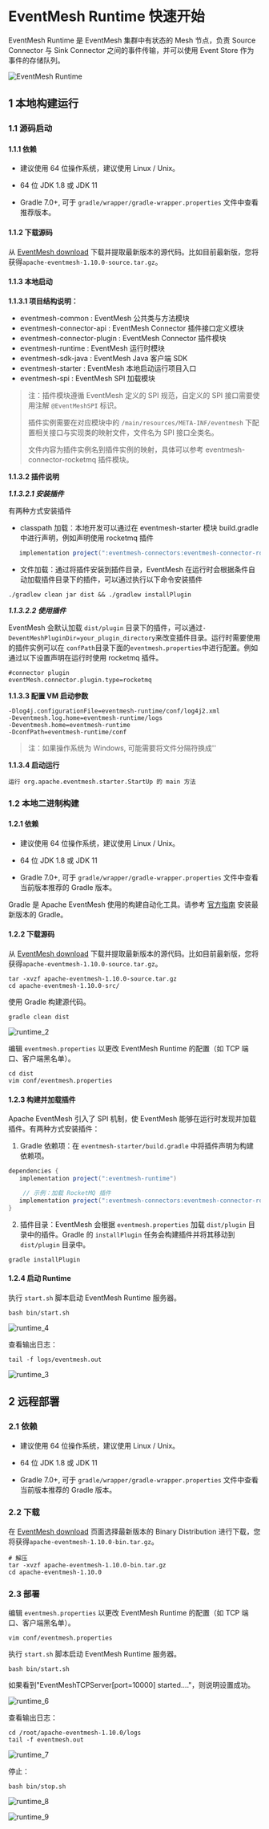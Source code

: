 # EventMesh Runtime 快速开始

EventMesh Runtime 是 EventMesh 集群中有状态的 Mesh 节点，负责 Source Connector 与 Sink Connector 之间的事件传输，并可以使用 Event Store 作为事件的存储队列。

![EventMesh Runtime](/images/design-document/runtime.png)

## 1 本地构建运行

### 1.1 源码启动

#### 1.1.1 依赖

- 建议使用 64 位操作系统，建议使用 Linux / Unix。

- 64 位 JDK 1.8 或 JDK 11

- Gradle 7.0+, 可于 `gradle/wrapper/gradle-wrapper.properties` 文件中查看推荐版本。

#### 1.1.2 下载源码

从 [EventMesh download](https://eventmesh.apache.org/download) 下载并提取最新版本的源代码。比如目前最新版，您将获得`apache-eventmesh-1.10.0-source.tar.gz`。

#### 1.1.3 本地启动

**1.1.3.1 项目结构说明：**

- eventmesh-common : EventMesh 公共类与方法模块
- eventmesh-connector-api : EventMesh Connector 插件接口定义模块
- eventmesh-connector-plugin : EventMesh Connector 插件模块
- eventmesh-runtime : EventMesh 运行时模块
- eventmesh-sdk-java : EventMesh Java 客户端 SDK
- eventmesh-starter : EventMesh 本地启动运行项目入口
- eventmesh-spi : EventMesh SPI 加载模块

> 注：插件模块遵循 EventMesh 定义的 SPI 规范，自定义的 SPI 接口需要使用注解 `@EventMeshSPI` 标识。
>
> 插件实例需要在对应模块中的 `/main/resources/META-INF/eventmesh` 下配置相关接口与实现类的映射文件，文件名为 SPI 接口全类名。
>
> 文件内容为插件实例名到插件实例的映射，具体可以参考 eventmesh-connector-rocketmq 插件模块。

**1.1.3.2 插件说明**

***1.1.3.2.1 安装插件***

有两种方式安装插件

- classpath 加载：本地开发可以通过在 eventmesh-starter 模块 build.gradle 中进行声明，例如声明使用 rocketmq 插件

```gradle
   implementation project(":eventmesh-connectors:eventmesh-connector-rocketmq")
```

- 文件加载：通过将插件安装到插件目录，EventMesh 在运行时会根据条件自动加载插件目录下的插件，可以通过执行以下命令安装插件

```shell
./gradlew clean jar dist && ./gradlew installPlugin
```

***1.1.3.2.2 使用插件***

EventMesh 会默认加载 `dist/plugin` 目录下的插件，可以通过`-DeventMeshPluginDir=your_plugin_directory`来改变插件目录。运行时需要使用的插件实例可以在
`confPath`目录下面的`eventmesh.properties`中进行配置。例如通过以下设置声明在运行时使用 rocketmq 插件。

```properties
#connector plugin
eventMesh.connector.plugin.type=rocketmq
```

**1.1.3.3 配置 VM 启动参数**

```properties
-Dlog4j.configurationFile=eventmesh-runtime/conf/log4j2.xml
-Deventmesh.log.home=eventmesh-runtime/logs
-Deventmesh.home=eventmesh-runtime
-DconfPath=eventmesh-runtime/conf
```

> 注：如果操作系统为 Windows, 可能需要将文件分隔符换成'\'

**1.1.3.4 启动运行**

```
运行 org.apache.eventmesh.starter.StartUp 的 main 方法
```

### 1.2 本地二进制构建

#### 1.2.1 依赖

- 建议使用 64 位操作系统，建议使用 Linux / Unix。

- 64 位 JDK 1.8 或 JDK 11

- Gradle 7.0+, 可于 `gradle/wrapper/gradle-wrapper.properties` 文件中查看当前版本推荐的 Gradle 版本。

Gradle 是 Apache EventMesh 使用的构建自动化工具。请参考 [官方指南](https://docs.gradle.org/current/userguide/installation.html) 安装最新版本的 Gradle。

#### 1.2.2 下载源码

从 [EventMesh download](https://eventmesh.apache.org/download) 下载并提取最新版本的源代码。比如目前最新版，您将获得`apache-eventmesh-1.10.0-source.tar.gz`。

```console
tar -xvzf apache-eventmesh-1.10.0-source.tar.gz
cd apache-eventmesh-1.10.0-src/
```

使用 Gradle 构建源代码。

```console
gradle clean dist
```

![runtime_2](/images/install/runtime_2.png)

编辑 `eventmesh.properties` 以更改 EventMesh Runtime 的配置（如 TCP 端口、客户端黑名单）。

```console
cd dist
vim conf/eventmesh.properties
```

#### 1.2.3 构建并加载插件

Apache EventMesh 引入了 SPI 机制，使 EventMesh 能够在运行时发现并加载插件。有两种方式安装插件：

1. Gradle 依赖项：在 `eventmesh-starter/build.gradle` 中将插件声明为构建依赖项。

```gradle
dependencies {
   implementation project(":eventmesh-runtime")

    // 示例：加载 RocketMQ 插件
   implementation project(":eventmesh-connectors:eventmesh-connector-rocketmq")
}
```

2. 插件目录：EventMesh 会根据 `eventmesh.properties` 加载 `dist/plugin` 目录中的插件。Gradle 的 `installPlugin` 任务会构建插件并将其移动到 `dist/plugin` 目录中。

```console
gradle installPlugin
```

#### 1.2.4 启动 Runtime

执行 `start.sh` 脚本启动 EventMesh Runtime 服务器。

```console
bash bin/start.sh
```

![runtime_4](/images/install/runtime_4.png)

查看输出日志：

```console
tail -f logs/eventmesh.out
```

![runtime_3](/images/install/runtime_3.png)

## 2 远程部署

### 2.1 依赖

- 建议使用 64 位操作系统，建议使用 Linux / Unix。

- 64 位 JDK 1.8 或 JDK 11

- Gradle 7.0+, 可于 `gradle/wrapper/gradle-wrapper.properties` 文件中查看当前版本推荐的 Gradle 版本。

### 2.2 下载

在 [EventMesh download](https://eventmesh.apache.org/download) 页面选择最新版本的 Binary Distribution 进行下载，您将获得`apache-eventmesh-1.10.0-bin.tar.gz`。

```console
# 解压
tar -xvzf apache-eventmesh-1.10.0-bin.tar.gz
cd apache-eventmesh-1.10.0
```

### 2.3 部署

编辑 `eventmesh.properties` 以更改 EventMesh Runtime 的配置（如 TCP 端口、客户端黑名单）。

```console
vim conf/eventmesh.properties
```

执行 `start.sh` 脚本启动 EventMesh Runtime 服务器。

```console
bash bin/start.sh
```

如果看到"EventMeshTCPServer[port=10000] started...."，则说明设置成功。

![runtime_6](/images/install/runtime_6.png)

查看输出日志：

```console
cd /root/apache-eventmesh-1.10.0/logs
tail -f eventmesh.out
```

![runtime_7](/images/install/runtime_7.png)

停止：

```console
bash bin/stop.sh
```

![runtime_8](/images/install/runtime_8.png)

![runtime_9](/images/install/runtime_9.png)